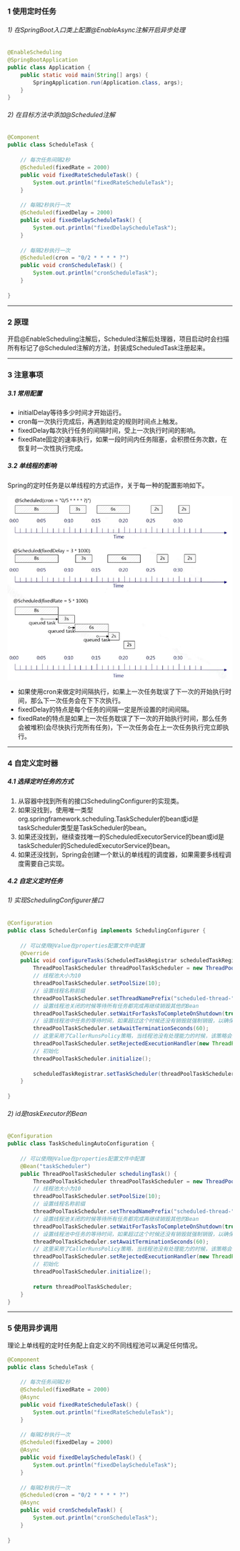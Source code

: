 ### 1 使用定时任务

###### 1) 在SpringBoot入口类上配置@EnableAsync注解开启异步处理

```java
@EnableScheduling
@SpringBootApplication
public class Application {
	public static void main(String[] args) {
		SpringApplication.run(Application.class, args);
	}
}
```

###### 2) 在目标方法中添加@Scheduled注解

```java
@Component
public class ScheduleTask {

	// 每次任务间隔2秒
	@Scheduled(fixedRate = 2000)
	public void fixedRateScheduleTask() {
		System.out.println("fixedRateScheduleTask");
	}

	// 每隔2秒执行一次
	@Scheduled(fixedDelay = 2000)
	public void fixedDelayScheduleTask() {
		System.out.println("fixedDelayScheduleTask");
	}

	// 每隔2秒执行一次
	@Scheduled(cron = "0/2 * * * * ?")
	public void cronScheduleTask() {
		System.out.println("cronScheduleTask");
	}

}
```

------



### 2 原理

开启@EnableScheduling注解后，Scheduled注解后处理器，项目启动时会扫描所有标记了@Scheduled注解的方法，封装成ScheduledTask注册起来。

------



### 3 注意事项

##### 3.1 常用配置

- initialDelay等待多少时间才开始运行。
- cron每一次执行完成后，再遇到给定的规则时间点上触发。
- fixedDelay每次执行任务的间隔时间，受上一次执行时间的影响。
- fixedRate固定的速率执行，如果一段时间内任务阻塞，会积攒任务次数，在恢复时一次性执行完成。

##### 3.2 单线程的影响

Spring的定时任务是以单线程的方式运作，关于每一种的配置影响如下。

<img src="./assets/7027703-b2c08f00cc8300e4.jpg" alt="7027703-b2c08f00cc8300e4" style="zoom:80%;" align='center' />

- 如果使用cron来做定时间隔执行，如果上一次任务耽误了下一次的开始执行时间，那么下一次任务会在下下次执行。
- fixedDelay的特点是每个任务的间隔一定是所设置的时间间隔。
- fixedRate的特点是如果上一次任务耽误了下一次的开始执行时间，那么任务会被堆积(会尽快执行完所有任务)，下一次任务会在上一次任务执行完立即执行。

------



### 4 自定义定时器

##### 4.1 选择定时任务的方式

1. 从容器中找到所有的接口SchedulingConfigurer的实现类。
2. 如果没找到，使用唯一类型org.springframework.scheduling.TaskScheduler的bean或id是taskScheduler类型是TaskScheduler的bean。
3. 如果还没找到，继续查找唯一的ScheduledExecutorService的bean或id是taskScheduler的ScheduledExecutorService的bean。
4. 如果还没找到，Spring会创建一个默认的单线程的调度器，如果需要多线程调度需要自己实现。

##### 4.2 自定义定时任务

###### 1) 实现SchedulingConfigurer接口

```java
@Configuration 
public class SchedulerConfig implements SchedulingConfigurer {

	// 可以使用@Value在properties配置文件中配置
	@Override
	public void configureTasks(ScheduledTaskRegistrar scheduledTaskRegistrar) {
		ThreadPoolTaskScheduler threadPoolTaskScheduler = new ThreadPoolTaskScheduler();
		// 线程池大小为10
		threadPoolTaskScheduler.setPoolSize(10);
		// 设置线程名称前缀
		threadPoolTaskScheduler.setThreadNamePrefix("scheduled-thread-");
		// 设置线程池关闭的时候等待所有任务都完成再继续销毁其他的Bean 
		threadPoolTaskScheduler.setWaitForTasksToCompleteOnShutdown(true);
		// 设置线程池中任务的等待时间，如果超过这个时候还没有销毁就强制销毁，以确保应用最后能够被关闭，而不是阻塞住 
		threadPoolTaskScheduler.setAwaitTerminationSeconds(60);
		// 这里采用了CallerRunsPolicy策略，当线程池没有处理能力的时候，该策略会直接在 execute 方法的调用线程中运行被拒绝的任务；如果执行程序已关闭，则会丢弃该任务 
		threadPoolTaskScheduler.setRejectedExecutionHandler(new ThreadPoolExecutor.CallerRunsPolicy());
		// 初始化
		threadPoolTaskScheduler.initialize();

		scheduledTaskRegistrar.setTaskScheduler(threadPoolTaskScheduler); 
	}

}
```

###### 2) id是taskExecutor的Bean

```java
@Configuration
public class TaskSchedulingAutoConfiguration {

	// 可以使用@Value在properties配置文件中配置
	@Bean("taskScheduler")
	public ThreadPoolTaskScheduler schedulingTask() {
		ThreadPoolTaskScheduler threadPoolTaskScheduler = new ThreadPoolTaskScheduler();
		// 线程池大小为10
		threadPoolTaskScheduler.setPoolSize(10);
		// 设置线程名称前缀
		threadPoolTaskScheduler.setThreadNamePrefix("scheduled-thread-");
		// 设置线程池关闭的时候等待所有任务都完成再继续销毁其他的Bean 
		threadPoolTaskScheduler.setWaitForTasksToCompleteOnShutdown(true);
		// 设置线程池中任务的等待时间，如果超过这个时候还没有销毁就强制销毁，以确保应用最后能够被关闭，而不是阻塞住 
		threadPoolTaskScheduler.setAwaitTerminationSeconds(60);
		// 这里采用了CallerRunsPolicy策略，当线程池没有处理能力的时候，该策略会直接在 execute 方法的调用线程中运行被拒绝的任务；如果执行程序已关闭，则会丢弃该任务 
		threadPoolTaskScheduler.setRejectedExecutionHandler(new ThreadPoolExecutor.CallerRunsPolicy());
		// 初始化
		threadPoolTaskScheduler.initialize();

		return threadPoolTaskScheduler;
	}
}
```



------



### 5 使用异步调用

理论上单线程的定时任务配上自定义的不同线程池可以满足任何情况。

```java
@Component
public class ScheduleTask {

	// 每次任务间隔2秒
	@Scheduled(fixedRate = 2000)
	@Async
	public void fixedRateScheduleTask() {
		System.out.println("fixedRateScheduleTask");
	}
  	
	// 每隔2秒执行一次
	@Scheduled(fixedDelay = 2000)
	@Async
	public void fixedDelayScheduleTask() {
		System.out.println("fixedDelayScheduleTask");
 	}
  	
	// 每隔2秒执行一次
	@Scheduled(cron = "0/2 * * * * ?")
	@Async
	public void cronScheduleTask() {
		System.out.println("cronScheduleTask");
	}

}
```


